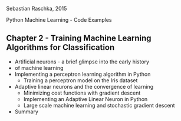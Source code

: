 Sebastian Raschka, 2015

Python Machine Learning - Code Examples

##  Chapter 2 - Training Machine Learning Algorithms for Classification

- Artificial neurons - a brief glimpse into the early history
- of machine learning
- Implementing a perceptron learning algorithm in Python
  - Training a perceptron model on the Iris dataset
- Adaptive linear neurons and the convergence of learning
  - Minimizing cost functions with gradient descent
  - Implementing an Adaptive Linear Neuron in Python
  - Large scale machine learning and stochastic gradient descent
- Summary